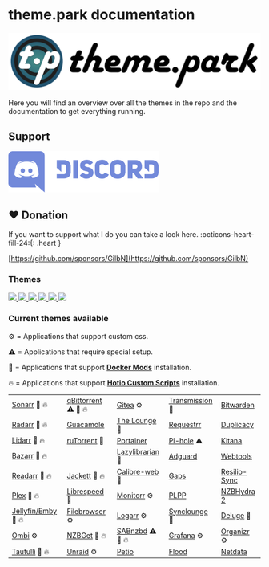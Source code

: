 # theme.park documentation

![banner](site_assets/logo_banner.png)

Here you will find an overview over all the themes in the repo and the documentation to get everything running.

## Support

<a href="discord" target="_blank" rel="noopener noreferrer">
  <img src="/site_assets/discord.svg" alt="discord" width="300" height="82">
</a>

## :heart: Donation

If you want to support what I do you can take a look here. :octicons-heart-fill-24:{: .heart }

[https://github.com/sponsors/GilbN](https://github.com/sponsors/GilbN)

### Themes

<a href="colors/organizr-dark"><img src="/site_assets/organizrdark_banner.png" width="350px" />
<a href="colors/aquamarine"><img src="/site_assets/aquamarine_banner.png" width="350px" />
<a href="colors/hotline"><img src="/site_assets/hotline_banner.png" width="350px" />
<a href="colors/space-gray"><img src="/site_assets/spacegray_banner.png" width="350px" />
<a href="colors/dark"><img src="/site_assets/dark_banner.png" width="350px" />
<a href="colors/plex"><img src="/site_assets/plex_banner.png" width="350px"></a>

### Current themes available

⚙️ = Applications that support custom css.

⚠️ = Applications that require special setup.

🐳 = Applications that support **[Docker Mods](setup/#docker-mods)** installation.

🔥 = Applications that support **[Hotio Custom Scripts](setup/#hotio-containers)** installation.

| | | |||
|------------------------|----------------------------------|--------------------------------|------------------------------|------------------------------|
| [Sonarr][sonarr] 🐳 🔥        | [qBittorrent][qbit] ⚠️ 🐳 🔥          | [Gitea][gitea] ⚙️               | [Transmission][transmission] 🐳 | [Bitwarden][bitwarden]      |
| [Radarr][radarr] 🐳 🔥        | [Guacamole][guacamole]           | [The Lounge][thelounge] 🐳     | [Requestrr][requestrr]       | [Duplicacy][duplicacy]       |
| [Lidarr][lidarr] 🐳 🔥       | [ruTorrent][rutorrent] 🐳         | [Portainer][portainer]         | [Pi-hole][pihole] ⚠️          | [Kitana][kitana]             |
| [Bazarr][bazarr] 🐳 🔥       |               | [Lazylibrarian][lazylibrarian] 🐳 | [Adguard][adguard]           | [Webtools][webtools]         |
| [Readarr][readarr] 🐳 🔥      | [Jackett][jackett] 🐳 🔥           | [Calibre-web][calibreweb] 🐳    | [Gaps][gaps]                 | [Resilio-Sync][resilio-sync] |
| [Plex][plex] 🐳 🔥        | [Librespeed][html5speedtest] 🐳 | [Monitorr][monitorr] ⚙️         | [PLPP][plpp]                 | [NZBHydra 2][nzbhydra2]      |
| [Jellyfin/Emby][jelly] 🐳 🔥 | [Filebrowser][filebrowser] ⚙️     | [Logarr][logarr] ⚙️             | [Synclounge][synclounge] 🐳   | [Deluge][deluge] 🐳           |
| [Ombi][ombi] ⚙️         | [NZBGet][nzbget] 🐳 🔥             | [SABnzbd][sabnzbd] ⚠️ 🐳 🔥         | [Grafana][grafana] ⚙️         | [Organizr][organizr] ⚙️       |
| [Tautulli][tautulli] 🐳 🔥 |  [Unraid][unraid] ⚙️                                | [Petio][petio]     |    [Flood][flood]       |    [Netdata][netdata]                          |

[sonarr]: themes/Sonarr
[radarr]: themes/Radarr
[lidarr]: themes/Lidarr
[readarr]: themes/Readarr
[bazarr]: themes/Bazarr
[plex]: themes/Plex
[jelly]: themes/Jellyfin-Emby
[ombi]: themes/Ombi
[tautulli]: themes/Tautulli
[organizr]: themes/Organizr
[grafana]: themes/Grafana
[sabnzbd]: themes/SABnzbd
[nzbget]: themes/NZBGet
[nzbhydra2]: themes/NZBHydra-2
[deluge]: themes/Deluge
[qbit]: themes/qBittorrent
[guacamole]: themes/Guacamole
[rutorrent]: themes/ruTorrent
[netdata]: themes/Netdata
[jackett]: themes/Jackett
[html5speedtest]: themes/Librespeed
[filebrowser]: themes/Filebrowser
[monitorr]: themes/Monitorr
[logarr]: themes/Logarr
[plpp]: themes/PLPP
[Synclounge]: themes/Synclounge
[theLounge]: themes/The-Lounge
[portainer]: themes/Portainer
[lazylibrarian]: themes/Lazylibrarian
[calibreweb]: themes/Calibre-Web
[transmission]: themes/Transmission
[requestrr]: themes/Requestrr
[pihole]: themes/Pi-hole
[adguard]: themes/Adguard
[gaps]: themes/Gaps
[bitwarden]: themes/Bitwarden
[duplicacy]: themes/Duplicacy
[kitana]: themes/Kitana
[webtools]: themes/Webtools
[resilio-sync]: themes/Resilio-Sync
[gitea]: themes/Gitea
[unraid]: themes/Unraid
[petio]: themes/Petio
[flood]: themes/Flood
[prowlarr]: themes/Prowlarr
